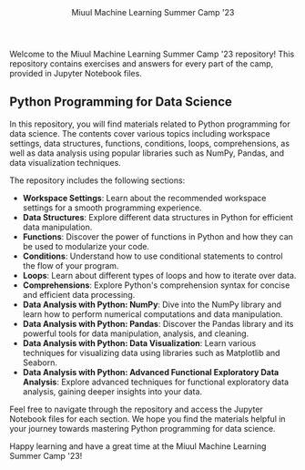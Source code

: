 <header align="center"> Miuul Machine Learning Summer Camp '23</header>

Welcome to the Miuul Machine Learning Summer Camp '23 repository! This repository contains exercises and answers for every part of the camp, provided in Jupyter Notebook files.

## Python Programming for Data Science

In this repository, you will find materials related to Python programming for data science. The contents cover various topics including workspace settings, data structures, functions, conditions, loops, comprehensions, as well as data analysis using popular libraries such as NumPy, Pandas, and data visualization techniques.

The repository includes the following sections:

- **Workspace Settings**: Learn about the recommended workspace settings for a smooth programming experience.
- **Data Structures**: Explore different data structures in Python for efficient data manipulation.
- **Functions**: Discover the power of functions in Python and how they can be used to modularize your code.
- **Conditions**: Understand how to use conditional statements to control the flow of your program.
- **Loops**: Learn about different types of loops and how to iterate over data.
- **Comprehensions**: Explore Python's comprehension syntax for concise and efficient data processing.
- **Data Analysis with Python: NumPy**: Dive into the NumPy library and learn how to perform numerical computations and data manipulation.
- **Data Analysis with Python: Pandas**: Discover the Pandas library and its powerful tools for data manipulation, analysis, and cleaning.
- **Data Analysis with Python: Data Visualization**: Learn various techniques for visualizing data using libraries such as Matplotlib and Seaborn.
- **Data Analysis with Python: Advanced Functional Exploratory Data Analysis**: Explore advanced techniques for functional exploratory data analysis, gaining deeper insights into your data.

Feel free to navigate through the repository and access the Jupyter Notebook files for each section. We hope you find the materials helpful in your journey towards mastering Python programming for data science.

Happy learning and have a great time at the Miuul Machine Learning Summer Camp '23!
